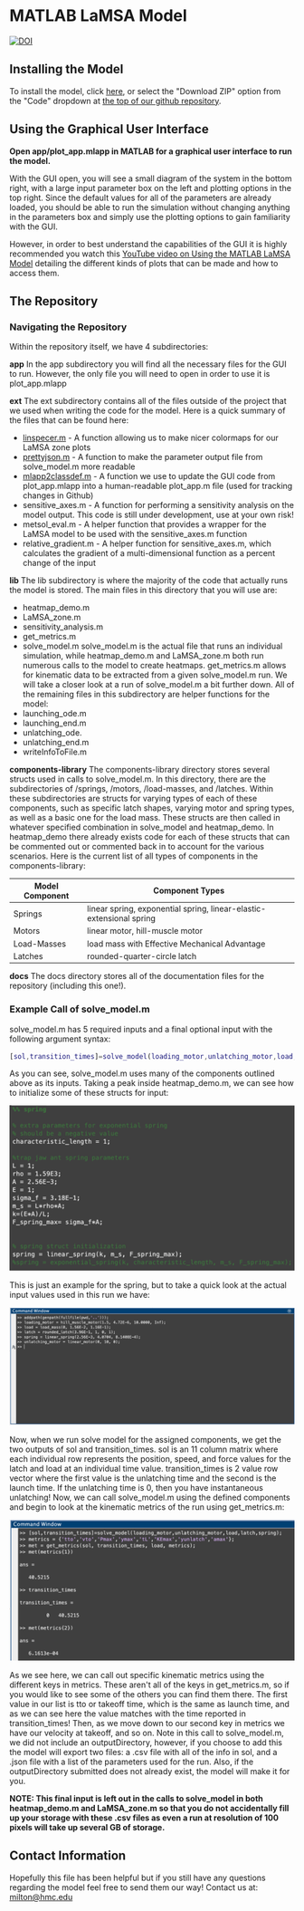 # MATLAB LaMSA Model

[![DOI](https://zenodo.org/badge/263460081.svg)](https://zenodo.org/badge/latestdoi/263460081)


## Installing the Model

To install the model, click [here](https://github.com/posmlab/matlab-lamsa-model/archive/master.zip), or select the "Download ZIP" option from the "Code" dropdown at [the top of our github repository](https://github.com/posmlab/matlab-lamsa-model).


## Using the Graphical User Interface

**Open app/plot_app.mlapp in MATLAB for a graphical user interface to run the model.**

With the GUI open, you will see a small diagram of the system in the bottom right, with a large input parameter box on the left and plotting options in the top right. Since the default values for all of the parameters are already loaded, you should be able to run the simulation without changing anything in the parameters box and simply use the plotting options to gain familiarity with the GUI. 

However, in order to best understand the capabilities of the GUI it is highly recommended you watch this [YouTube video on Using the MATLAB LaMSA Model](https://youtu.be/c-lTELC9GgM) detailing the different kinds of plots that can be made and how to access them.


## The Repository

### Navigating the Repository
Within the repository itself, we have 4 subdirectories:

**app**
In the app subdirectory you will find all the necessary files for the GUI to run. However, the only file you will need to open in order to use it is <br>plot_app.mlapp

**ext**
The ext subdirectory contains all of the files outside of the project that we used when writing the code for the model. Here is a quick summary of the files that can be found here:
+ [linspecer.m](https://www.mathworks.com/matlabcentral/fileexchange/42673-beautiful-and-distinguishable-line-colors-colormap) - A function allowing us to make nicer colormaps for our LaMSA zone plots
+ [prettyjson.m](https://github.com/ybnd/prettyjson.m) - A function to make the parameter output file from solve_model.m more readable
+ [mlapp2classdef.m](https://github.com/StackOverflowMATLABchat/mlapp2classdef) - A function we use to update the GUI code from plot_app.mlapp into a human-readable plot_app.m file (used for tracking changes in Github) 
+ sensitive_axes.m - A function for performing a sensitivity analysis on the model output. This code is still under development, use at your own risk!
+ metsol_eval.m - A helper function that provides a wrapper for the LaMSA model to be used with the sensitive_axes.m function
+ relative_gradient.m - A helper function for sensitive_axes.m, which calculates the gradient of a multi-dimensional function as a percent change of the input

**lib**
The lib subdirectory is where the majority of the code that actually runs the model is stored. The main files in this directory that you will use are:
+ heatmap_demo.m
+ LaMSA_zone.m
+ sensitivity_analysis.m
+ get_metrics.m
+ solve_model.m
solve_model.m is the actual file that runs an individual simulation, while heatmap_demo.m and LaMSA_zone.m both run numerous calls to the model to create heatmaps. get_metrics.m allows for kinematic data to be extracted from a given solve_model.m run. We will take a closer look at a run of solve_model.m a bit further down. All of the remaining files in this subdirectory are helper functions for the model: 
+ launching_ode.m
+ launching_end.m
+ unlatching_ode.
+ unlatching_end.m
+ writeInfoToFile.m

**components-library**
The components-library directory stores several structs used in calls to solve_model.m. In this directory, there are the subdirectories of /springs, /motors, /load-masses, and /latches. Within these subdirectories are structs for varying types of each of these components, such as specific latch shapes, varying motor and spring types, as well as a basic one for the load mass. These structs are then called in whatever specified combination in solve_model and heatmap_demo. In heatmap_demo there already exists code for each of these structs that can be commented out or commented back in to account for the various scenarios. Here is the current list of all types of components in the components-library:

Model Component     | Component Types   
------------------- | ------------------
Springs             | linear spring, exponential spring, linear-elastic-extensional spring
Motors              | linear motor, hill-muscle motor
Load-Masses         | load mass with Effective Mechanical Advantage
Latches             | rounded-quarter-circle latch

**docs**
The docs directory stores all of the documentation files for the repository (including this one!).

### Example Call of solve_model.m
solve_model.m has 5 required inputs and a final optional input with the following argument syntax:

``` matlab
[sol,transition_times]=solve_model(loading_motor,unlatching_motor,load,latch,spring, outputDirectory)
```
As you can see, solve_model.m uses many of the components outlined above as its inputs. Taking a peak inside heatmap_demo.m, we can see how to initialize some of these structs for input:

![Defining the spring](spring_values.png)

This is just an example for the spring, but to take a quick look at the actual input values used in this run we have:

![a look at the inputs](inputs.png)

Now, when we run solve model for the assigned components, we get the two outputs of sol and transition_times. sol is an 11 column matrix where each individual row represents the position, speed, and force values for the latch and load at an individual time value. transition_times is 2 value row vector where the first value is the unlatching time and the second is the launch time. If the unlatching time is 0, then you have instantaneous unlatching! Now, we can call solve_model.m using the defined components and begin to look at the kinematic metrics of the run using get_metrics.m:

![here's a look at the metrics](metrics.png)

As we see here, we can call out specific kinematic metrics using the different keys in metrics. These aren't all of the keys in get_metrics.m, so if you would like to see some of the others you can find them there. The first value in our list is tto or takeoff time, which is the same as launch time, and as we can see here the value matches with the time reported in transition_times! Then, as we move down to our second key in metrics we have our velocity at takeoff, and so on. Note in this call to solve_model.m, we did not include an outputDirectory, however, if you choose to add this the model will export two files: a .csv file with all of the info in sol, and a .json file with a list of the parameters used for the run. Also, if the outputDirectory submitted does not already exist, the model will make it for you.

**NOTE: This final input is left out in the calls to solve_model in both heatmap_demo.m and LaMSA_zone.m so that you do not accidentally fill up your storage with these .csv files as even a run at resolution of 100 pixels will take up several GB of storage.**


## Contact Information
Hopefully this file has been helpful but if you still have any questions regarding the model feel free to send them our way! Contact us at: milton@hmc.edu

